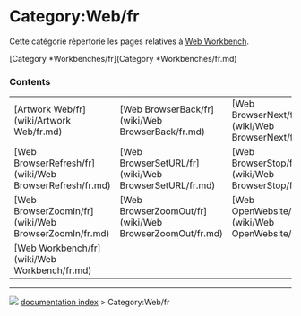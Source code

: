 # Category:Web/fr
Cette catégorie répertorie les pages relatives à [Web Workbench](Web_Workbench/fr.md).

[Category   *Workbenches/fr](Category   *Workbenches/fr.md)

### Contents

|     |     |     |
| --- | --- | --- |
| [Artwork Web/fr](wiki/Artwork Web/fr.md) | [Web BrowserBack/fr](wiki/Web BrowserBack/fr.md) | [Web BrowserNext/fr](wiki/Web BrowserNext/fr.md) |
| [Web BrowserRefresh/fr](wiki/Web BrowserRefresh/fr.md) | [Web BrowserSetURL/fr](wiki/Web BrowserSetURL/fr.md) | [Web BrowserStop/fr](wiki/Web BrowserStop/fr.md) |
| [Web BrowserZoomIn/fr](wiki/Web BrowserZoomIn/fr.md) | [Web BrowserZoomOut/fr](wiki/Web BrowserZoomOut/fr.md) | [Web OpenWebsite/fr](wiki/Web OpenWebsite/fr.md) |
| [Web Workbench/fr](wiki/Web Workbench/fr.md) |



---
![](images/Right_arrow.png) [documentation index](../README.md) > Category:Web/fr
